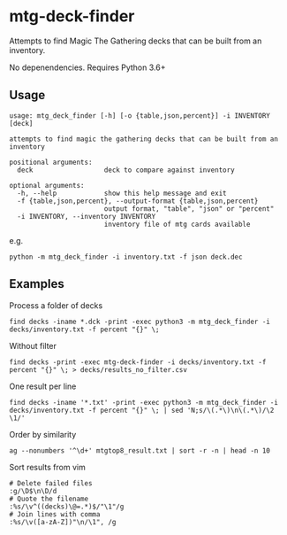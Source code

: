 # mtg-deck-finder

Attempts to find Magic The Gathering decks that can be built from an inventory.

No depenendencies.
Requires Python 3.6+

## Usage 

```
usage: mtg_deck_finder [-h] [-o {table,json,percent}] -i INVENTORY [deck]

attempts to find magic the gathering decks that can be built from an inventory

positional arguments:
  deck                  deck to compare against inventory

optional arguments:
  -h, --help            show this help message and exit
  -f {table,json,percent}, --output-format {table,json,percent}
                        output format, "table", "json" or "percent"
  -i INVENTORY, --inventory INVENTORY
                        inventory file of mtg cards available
```

e.g.

```
python -m mtg_deck_finder -i inventory.txt -f json deck.dec
```

## Examples

Process a folder of decks

```
find decks -iname *.dck -print -exec python3 -m mtg_deck_finder -i decks/inventory.txt -f percent "{}" \;
```

Without filter

```
find decks -print -exec mtg-deck-finder -i decks/inventory.txt -f percent "{}" \; > decks/results_no_filter.csv
```

One result per line

```
find decks -iname '*.txt' -print -exec python3 -m mtg_deck_finder -i decks/inventory.txt -f percent "{}" \; | sed 'N;s/\(.*\)\n\(.*\)/\2 \1/'
```

Order by similarity

```
ag --nonumbers '^\d+' mtgtop8_result.txt | sort -r -n | head -n 10
```

Sort results from vim

```
# Delete failed files
:g/\D$\n\D/d
# Quote the filename
:%s/\v^((decks)\@=.*)$/"\1"/g
# Join lines with comma
:%s/\v([a-zA-Z])"\n/\1", /g 
```
